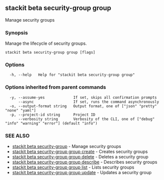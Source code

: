 ## stackit beta security-group group

Manage security groups

### Synopsis

Manage the lifecycle of security groups.

```
stackit beta security-group group [flags]
```

### Options

```
  -h, --help   Help for "stackit beta security-group group"
```

### Options inherited from parent commands

```
  -y, --assume-yes             If set, skips all confirmation prompts
      --async                  If set, runs the command asynchronously
  -o, --output-format string   Output format, one of ["json" "pretty" "none" "yaml"]
  -p, --project-id string      Project ID
      --verbosity string       Verbosity of the CLI, one of ["debug" "info" "warning" "error"] (default "info")
```

### SEE ALSO

* [stackit beta security-group](./stackit_beta_security-group.md)	 - Manage security groups
* [stackit beta security-group group create](./stackit_beta_security-group_group_create.md)	 - Creates security groups
* [stackit beta security-group group delete](./stackit_beta_security-group_group_delete.md)	 - Deletes a security group
* [stackit beta security-group group describe](./stackit_beta_security-group_group_describe.md)	 - Describes security groups
* [stackit beta security-group group list](./stackit_beta_security-group_group_list.md)	 - Lists security groups
* [stackit beta security-group group update](./stackit_beta_security-group_group_update.md)	 - Updates a security group

